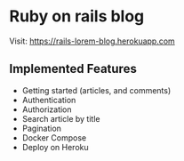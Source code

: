 # Ruby on rails blog
Visit: https://rails-lorem-blog.herokuapp.com

## Implemented Features
- Getting started (articles, and comments)
- Authentication
- Authorization
- Search article by title
- Pagination
- Docker Compose
- Deploy on Heroku
